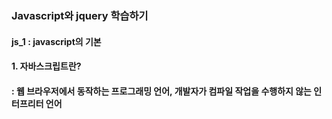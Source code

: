  
### Javascript와 jquery 학습하기

#### **js_1 : javascript의 기본**
#### 1. 자바스크립트란?  
#### : 웹 브라우저에서 동작하는 프로그래밍 언어, 개발자가 컴파일 작업을 수행하지 않는 인터프리터 언어
